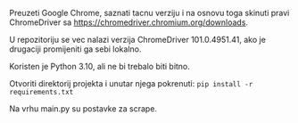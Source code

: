 Preuzeti Google Chrome, saznati tacnu verziju i na osnovu toga skinuti pravi ChromeDriver sa https://chromedriver.chromium.org/downloads.

U repozitoriju se vec nalazi verzija ChromeDriver 101.0.4951.41, ako je drugaciji promijeniti ga sebi lokalno.

Koristen je Python 3.10, ali ne bi trebalo biti bitno.

Otvoriti direktorij projekta i unutar njega pokrenuti: ```pip install -r requirements.txt```

Na vrhu main.py su postavke za scrape.
